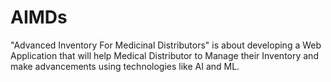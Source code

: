 # AIMDs
"Advanced Inventory For Medicinal Distributors" is about developing a Web Application that will help Medical Distributor to Manage their Inventory and make advancements using technologies like AI and ML.
